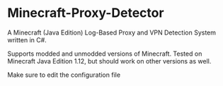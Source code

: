 # Minecraft-Proxy-Detector
A Minecraft (Java Edition) Log-Based Proxy and VPN Detection System written in C#.

Supports modded and unmodded versions of Minecraft. Tested on Minecraft Java Edition 1.12, but should work on other versions as well.

Make sure to edit the configuration file 
